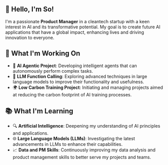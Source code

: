 ## 🔮 Hello, I'm So!
I'm a passionate **Product Manager** in a cleantech startup with a keen interest in AI and its transformative potential. My goal is to create future AI applications that have a global impact, enhancing lives and driving innovation to everyone.
## 🌱 What I'm Working On
- 🤖 **AI Agentic Project**: Developing intelligent agents that can autonomously perform complex tasks.
- 🧠 **LLM Function Calling**: Exploring advanced techniques in large language models to improve their functionality and usefulness.
- 🌍 **Low Carbon Training Project**: Initiating and managing projects aimed at reducing the carbon footprint of AI training processes.
## 📚 What I'm Learning
- 🔍 **Artificial Intelligence**: Deepening my understanding of AI principles and applications.
- 🌐 **Large Language Models (LLMs)**: Investigating the latest advancements in LLMs to enhance their capabilities.
- 📈 **Data and PM Skills**: Continuously improving my data analysis and product management skills to better serve my projects and teams.
